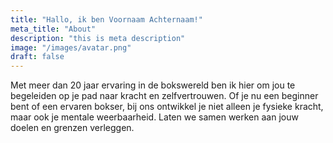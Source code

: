 ```yaml
---
title: "Hallo, ik ben Voornaam Achternaam!"
meta_title: "About"
description: "this is meta description"
image: "/images/avatar.png"
draft: false
---
```


Met meer dan 20 jaar ervaring in de bokswereld ben ik hier om jou te begeleiden op je pad naar kracht en zelfvertrouwen. Of je nu een beginner bent of een ervaren bokser, bij ons ontwikkel je niet alleen je fysieke kracht, maar ook je mentale weerbaarheid. Laten we samen werken aan jouw doelen en grenzen verleggen.